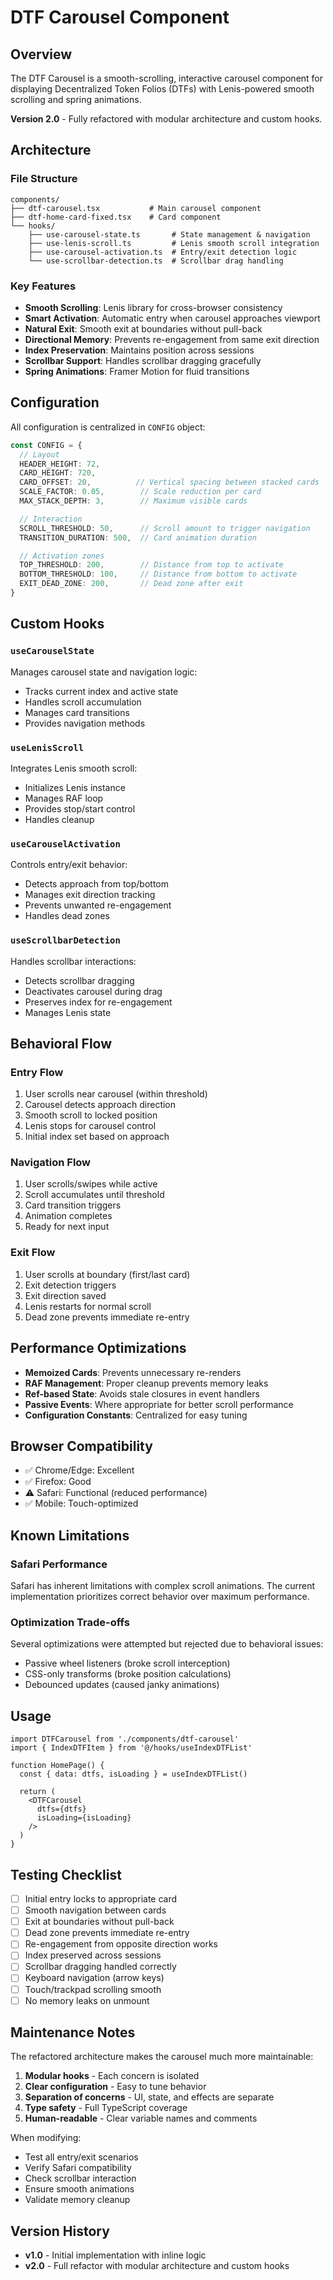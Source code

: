 # DTF Carousel Component

## Overview

The DTF Carousel is a smooth-scrolling, interactive carousel component for displaying Decentralized Token Folios (DTFs) with Lenis-powered smooth scrolling and spring animations.

**Version 2.0** - Fully refactored with modular architecture and custom hooks.

## Architecture

### File Structure

```
components/
├── dtf-carousel.tsx           # Main carousel component
├── dtf-home-card-fixed.tsx    # Card component
└── hooks/
    ├── use-carousel-state.ts       # State management & navigation
    ├── use-lenis-scroll.ts         # Lenis smooth scroll integration
    ├── use-carousel-activation.ts  # Entry/exit detection logic
    └── use-scrollbar-detection.ts  # Scrollbar drag handling
```

### Key Features

- **Smooth Scrolling**: Lenis library for cross-browser consistency
- **Smart Activation**: Automatic entry when carousel approaches viewport
- **Natural Exit**: Smooth exit at boundaries without pull-back
- **Directional Memory**: Prevents re-engagement from same exit direction
- **Index Preservation**: Maintains position across sessions
- **Scrollbar Support**: Handles scrollbar dragging gracefully
- **Spring Animations**: Framer Motion for fluid transitions

## Configuration

All configuration is centralized in `CONFIG` object:

```typescript
const CONFIG = {
  // Layout
  HEADER_HEIGHT: 72,
  CARD_HEIGHT: 720,
  CARD_OFFSET: 20,          // Vertical spacing between stacked cards
  SCALE_FACTOR: 0.05,        // Scale reduction per card
  MAX_STACK_DEPTH: 3,        // Maximum visible cards

  // Interaction
  SCROLL_THRESHOLD: 50,      // Scroll amount to trigger navigation
  TRANSITION_DURATION: 500,  // Card animation duration

  // Activation zones
  TOP_THRESHOLD: 200,        // Distance from top to activate
  BOTTOM_THRESHOLD: 100,     // Distance from bottom to activate
  EXIT_DEAD_ZONE: 200,       // Dead zone after exit
}
```

## Custom Hooks

### `useCarouselState`

Manages carousel state and navigation logic:
- Tracks current index and active state
- Handles scroll accumulation
- Manages card transitions
- Provides navigation methods

### `useLenisScroll`

Integrates Lenis smooth scroll:
- Initializes Lenis instance
- Manages RAF loop
- Provides stop/start control
- Handles cleanup

### `useCarouselActivation`

Controls entry/exit behavior:
- Detects approach from top/bottom
- Manages exit direction tracking
- Prevents unwanted re-engagement
- Handles dead zones

### `useScrollbarDetection`

Handles scrollbar interactions:
- Detects scrollbar dragging
- Deactivates carousel during drag
- Preserves index for re-engagement
- Manages Lenis state

## Behavioral Flow

### Entry Flow

1. User scrolls near carousel (within threshold)
2. Carousel detects approach direction
3. Smooth scroll to locked position
4. Lenis stops for carousel control
5. Initial index set based on approach

### Navigation Flow

1. User scrolls/swipes while active
2. Scroll accumulates until threshold
3. Card transition triggers
4. Animation completes
5. Ready for next input

### Exit Flow

1. User scrolls at boundary (first/last card)
2. Exit detection triggers
3. Exit direction saved
4. Lenis restarts for normal scroll
5. Dead zone prevents immediate re-entry

## Performance Optimizations

- **Memoized Cards**: Prevents unnecessary re-renders
- **RAF Management**: Proper cleanup prevents memory leaks
- **Ref-based State**: Avoids stale closures in event handlers
- **Passive Events**: Where appropriate for better scroll performance
- **Configuration Constants**: Centralized for easy tuning

## Browser Compatibility

- ✅ Chrome/Edge: Excellent
- ✅ Firefox: Good
- ⚠️ Safari: Functional (reduced performance)
- ✅ Mobile: Touch-optimized

## Known Limitations

### Safari Performance
Safari has inherent limitations with complex scroll animations. The current implementation prioritizes correct behavior over maximum performance.

### Optimization Trade-offs
Several optimizations were attempted but rejected due to behavioral issues:
- Passive wheel listeners (broke scroll interception)
- CSS-only transforms (broke position calculations)
- Debounced updates (caused janky animations)

## Usage

```tsx
import DTFCarousel from './components/dtf-carousel'
import { IndexDTFItem } from '@/hooks/useIndexDTFList'

function HomePage() {
  const { data: dtfs, isLoading } = useIndexDTFList()

  return (
    <DTFCarousel
      dtfs={dtfs}
      isLoading={isLoading}
    />
  )
}
```

## Testing Checklist

- [ ] Initial entry locks to appropriate card
- [ ] Smooth navigation between cards
- [ ] Exit at boundaries without pull-back
- [ ] Dead zone prevents immediate re-entry
- [ ] Re-engagement from opposite direction works
- [ ] Index preserved across sessions
- [ ] Scrollbar dragging handled correctly
- [ ] Keyboard navigation (arrow keys)
- [ ] Touch/trackpad scrolling smooth
- [ ] No memory leaks on unmount

## Maintenance Notes

The refactored architecture makes the carousel much more maintainable:

1. **Modular hooks** - Each concern is isolated
2. **Clear configuration** - Easy to tune behavior
3. **Separation of concerns** - UI, state, and effects are separate
4. **Type safety** - Full TypeScript coverage
5. **Human-readable** - Clear variable names and comments

When modifying:
- Test all entry/exit scenarios
- Verify Safari compatibility
- Check scrollbar interaction
- Ensure smooth animations
- Validate memory cleanup

## Version History

- **v1.0** - Initial implementation with inline logic
- **v2.0** - Full refactor with modular architecture and custom hooks
